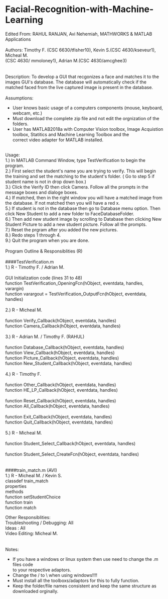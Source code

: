 # Facial-Recognition-with-Machine-Learning

Edited From: RAHUL RANJAN, Avi Nehemiah, MATHWORKS & MATLAB Applications<br>
<br>
Authors: Timothy F. (CSC 6630/tfisher10), Kevin S.(CSC 4630/kseveur1), Micheal M.<br>
(CSC 4630/ mmoloney1), Adrian M.(CSC 4630/amcghee3)<br>
<br>
<br>
Description: To develop a GUI that recgonizes a face and matches it to the<br>
images GUI's database. The database will automatically check if the<br>
matched faced from the live captured image is present in the database.<br>
 <br>
Assumptions: <br>
- User knows basic usage of a computers components (mouse, keyboard,
webcam, etc.)<br>
- Must download the complete zip file and not edit the orgnization of the folders. <br>
- User has MATLAB2018a with Computer Vision toolbox, Image Acquistion<br>
toolbox,  Statitics and Machine Learning Toolbox and the <br>
correct video adapter for MATLAB installed. <br>
<br>
Usage:<br>
1.) In MATLAB Command Window, type TestVerification to begin the program. <br>
2.) First select the student's name you are trying to verify. This will begin the training and set the matching to the student's folder. ( Go to step 5 if student name is not in drop down box.)<br>
3.) Click the Verify ID then click Camera. Follow all the prompts in the message boxes and dialoge boxes.<br>
4.) If matched, then in the right window you will have a matched image from the database. If not matched then you will have a red x. <br>
5.) If student is not in the database then go to Database menu option. Then click New Student to add a new folder to FaceDatabaseFolder.<br> 
6.) Then add new student image by scrolling to Database then clicking New Student Picture to add a new student picture. Follow all the prompts.  <br>
7.) Reset the prgram after you added the new pictures. <br>
8.) Redo steps 1 through 4. <br>
9.) Quit the program when you are done.  <br>
<br>
Program Outline & Responsiblities (R)<br>
<br>
####TestVerification.m<br>
    1.) R - Timothy F. / Adrian M.<br><br>
        GUI Initialization code (lines 31 to 48)<br>
        function TestVerification_OpeningFcn(hObject, eventdata, handles, varargin)<br>
        function varargout = TestVerification_OutputFcn(hObject, eventdata, handles)<br>
    <br>
    2.) R - Micheal M. <br>
<br>
        function Verify_Callback(hObject, eventdata, handles) <br>
        function Camera_Callback(hObject, eventdata, handles)<br>
<br>
    3.) R - Adrian M. / Timothy F. (RAHUL)<br>
<br>
        function Database_Callback(hObject, eventdata, handles)<br>
        function View_Callback(hObject, eventdata, handles)<br>
        function Picture_Callback(hObject, eventdata, handles)<br>
        function New_Student_Callback(hObject, eventdata, handles)<br>
<br>
    4.) R - Timothy F. <br>
<br>
        function Other_Callback(hObject, eventdata, handles)<br>
        function HE_LP_Callback(hObject, eventdata, handles)<br>
        <br>
        function Reset_Callback(hObject, eventdata, handles)<br>
        function All_Callback(hObject, eventdata, handles)<br>
<br>
        function Exit_Callback(hObject, eventdata, handles)<br>
        function Quit_Callback(hObject, eventdata, handles)<br>
<br>
    5.) R - Micheal M. <br>
<br>
        function Student_Select_Callback(hObject, eventdata, handles)<br>
<br>
        function Student_Select_CreateFcn(hObject, eventdata, handles)<br>
<br>
<br>
####train_match.m (AVI)<br>
    1.) R - Micheal M. / Kevin S.<br>
        classdef train_match<br>
            properties<br>
            methods<br>
                function setStudentChoice<br>
                function train<br>
                function match<br>

Other Responsiblities:<br>
    Troubleshooting / Debugging: All<br>
    Ideas : All<br>
    Video Editing: Micheal M. <br>
<br>
<br>
Notes: <br>
- If you have a windows or linux system then use need to change the .m files code<br>
  to your respective adaptors.<br>
- Change the / to \ when using windows!!!!<br>
- Must install all the toolboxs/adaptors for this to fully function. <br>
- Keep the folder/file names consistent and keep the same structure as downloaded orginally.  <br>
<br>
